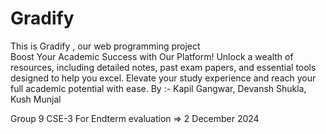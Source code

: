 # Gradify


This is Gradify , our web programming project
<br>
Boost Your Academic Success with Our Platform!
Unlock a wealth of resources, including detailed notes, past exam papers, and essential tools designed to help you excel. Elevate your study experience and reach your full academic potential with ease.
By :- Kapil Gangwar, Devansh Shukla, Kush Munjal


Group 9   CSE-3
For Endterm evaluation => 2 December 2024 


